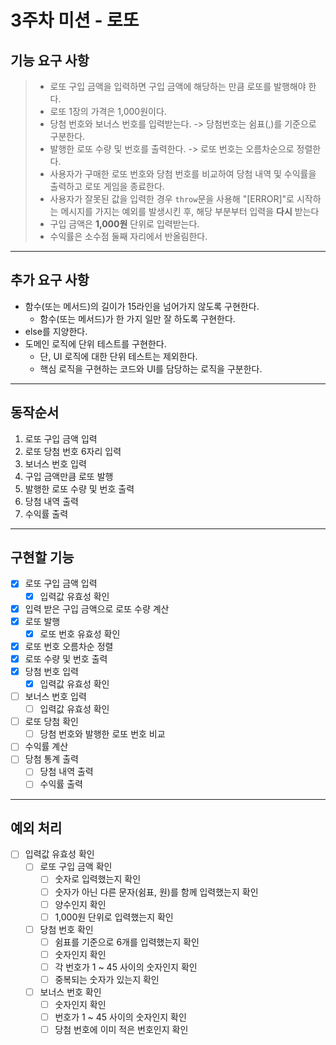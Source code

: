 # 3주차 미션 - 로또
## 기능 요구 사항
> - 로또 구입 금액을 입력하면 구입 금액에 해당하는 만큼 로또를 발행해야 한다.
> - 로또 1장의 가격은 1,000원이다.
> - 당첨 번호와 보너스 번호를 입력받는다. -> 당첨번호는 쉼표(,)를 기준으로 구분한다.
> - 발행한 로또 수량 및 번호를 출력한다. -> 로또 번호는 오름차순으로 정렬한다.
> - 사용자가 구매한 로또 번호와 당첨 번호를 비교하여 당첨 내역 및 수익률을 출력하고 로또 게임을 종료한다.
> - 사용자가 잘못된 값을 입력한 경우 `throw`문을 사용해 "[ERROR]"로 시작하는 메시지를 가지는 예외를 발생시킨 후, 해당 부분부터 입력을 **다시** 받는다
> - 구입 금액은 **1,000원** 단위로 입력받는다.
> - 수익률은 소수점 둘째 자리에서 반올림한다.

---

## 추가 요구 사항
- 함수(또는 메서드)의 길이가 15라인을 넘어가지 않도록 구현한다.
  * 함수(또는 메서드)가 한 가지 일만 잘 하도록 구현한다.
- else를 지양한다.
- 도메인 로직에 단위 테스트를 구현한다.
  * 단, UI 로직에 대한 단위 테스트는 제외한다.
  * 핵심 로직을 구현하는 코드와 UI를 담당하는 로직을 구분한다.

---

## 동작순서
1. 로또 구입 금액 입력
2. 로또 당첨 번호 6자리 입력
3. 보너스 번호 입력
4. 구입 금액만큼 로또 발행
5. 발행한 로또 수량 및 번호 출력
6. 당첨 내역 출력
7. 수익률 출력

---

## 구현할 기능
- [x] 로또 구입 금액 입력
  - [x] 입력값 유효성 확인
- [x] 입력 받은 구입 금액으로 로또 수량 계산
- [x] 로또 발행
  - [x] 로또 번호 유효성 확인
- [x] 로또 번호 오름차순 정렬
- [x] 로또 수량 및 번호 출력
- [x] 당첨 번호 입력
  - [x] 입력값 유효성 확인
- [ ] 보너스 번호 입력
  - [ ] 입력값 유효성 확인
- [ ] 로또 당첨 확인
  - [ ] 당첨 번호와 발행한 로또 번호 비교
- [ ] 수익률 계산
- [ ] 당첨 통계 출력
  - [ ] 당첨 내역 출력
  - [ ] 수익률 출력

---

## 예외 처리
- [ ] 입력값 유효성 확인
  - [ ] 로또 구입 금액 확인
    - [ ] 숫자로 입력했는지 확인
    - [ ] 숫자가 아닌 다른 문자(쉼표, 원)를 함께 입력했는지 확인
    - [ ] 양수인지 확인
    - [ ] 1,000원 단위로 입력했는지 확인
  - [ ] 당첨 번호 확인
    - [ ] 쉼표를 기준으로 6개를 입력했는지 확인
    - [ ] 숫자인지 확인
    - [ ] 각 번호가 1 ~ 45 사이의 숫자인지 확인
    - [ ] 중복되는 숫자가 있는지 확인
  - [ ] 보너스 번호 확인
    - [ ] 숫자인지 확인
    - [ ] 번호가 1 ~ 45 사이의 숫자인지 확인
    - [ ] 당첨 번호에 이미 적은 번호인지 확인
